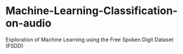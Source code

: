 # Machine-Learning-Classification-on-audio
Exploration of Machine Learning using the Free Spoken Digit Dataset (FSDD)

